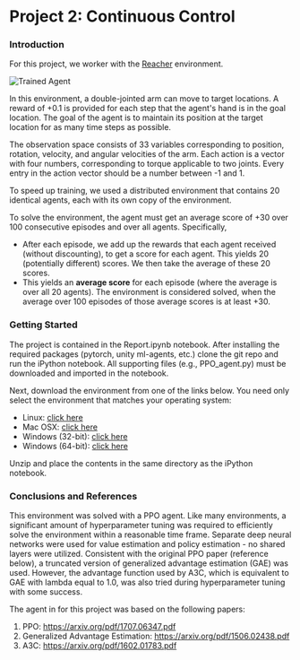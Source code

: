 [//]: # (Image References)

[image1]: https://user-images.githubusercontent.com/10624937/43851024-320ba930-9aff-11e8-8493-ee547c6af349.gif "Trained Agent"
[image2]: https://user-images.githubusercontent.com/10624937/43851646-d899bf20-9b00-11e8-858c-29b5c2c94ccc.png "Crawler"


# Project 2: Continuous Control

### Introduction

For this project, we worker with the [Reacher](https://github.com/Unity-Technologies/ml-agents/blob/master/docs/Learning-Environment-Examples.md#reacher) environment.

![Trained Agent][image1]

In this environment, a double-jointed arm can move to target locations. A reward of +0.1 is provided for each step that the agent's hand is in the goal location. The goal of the agent is to maintain its position at the target location for as many time steps as possible.

The observation space consists of 33 variables corresponding to position, rotation, velocity, and angular velocities of the arm. Each action is a vector with four numbers, corresponding to torque applicable to two joints. Every entry in the action vector should be a number between -1 and 1.

To speed up training, we used a distributed environment that contains 20 identical agents, each with its own copy of the environment.   

To solve the environment, the agent must get an average score of +30 over 100 consecutive episodes and over all agents.  Specifically,
- After each episode, we add up the rewards that each agent received (without discounting), to get a score for each agent.  This yields 20 (potentially different) scores.  We then take the average of these 20 scores. 
- This yields an **average score** for each episode (where the average is over all 20 agents).
The environment is considered solved, when the average over 100 episodes of those average scores is at least +30. 

### Getting Started

The project is contained in the Report.ipynb notebook. After installing the required packages (pytorch, unity ml-agents, etc.) clone the git repo and run the iPython notebook. All supporting files (e.g., PPO_agent.py) must be downloaded and imported in the notebook.

Next, download the environment from one of the links below.  You need only select the environment that matches your operating system:

- Linux: [click here](https://s3-us-west-1.amazonaws.com/udacity-drlnd/P2/Reacher/Reacher_Linux.zip)
- Mac OSX: [click here](https://s3-us-west-1.amazonaws.com/udacity-drlnd/P2/Reacher/Reacher.app.zip)
- Windows (32-bit): [click here](https://s3-us-west-1.amazonaws.com/udacity-drlnd/P2/Reacher/Reacher_Windows_x86.zip)
- Windows (64-bit): [click here](https://s3-us-west-1.amazonaws.com/udacity-drlnd/P2/Reacher/Reacher_Windows_x86_64.zip)

Unzip and place the contents in the same directory as the iPython notebook.

### Conclusions and References

This environment was solved with a PPO agent. Like many environments, a significant amount of hyperparameter tuning was required to efficiently solve the environment within a reasonable time frame. Separate deep neural networks were used for value estimation and policy estimation - no shared layers were utilized. Consistent with the original PPO paper (reference below), a truncated version of generalized advantage estimation (GAE) was used. However, the advantage function used by A3C, which is equivalent to GAE with lambda equal to 1.0, was also tried during hyperparameter tuning with some success. 

The agent in for this project was based on the following papers:
1. PPO: https://arxiv.org/pdf/1707.06347.pdf
2. Generalized Advantage Estimation: https://arxiv.org/pdf/1506.02438.pdf
3. A3C: https://arxiv.org/pdf/1602.01783.pdf
